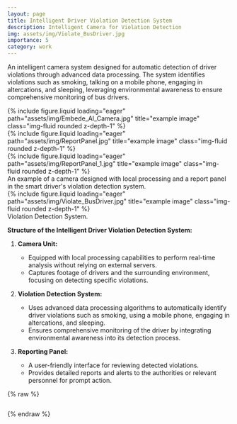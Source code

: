 ```yaml
---
layout: page
title: Intelligent Driver Violation Detection System
description: Intelligent Camera for Violation Detection
img: assets/img/Violate_BusDriver.jpg
importance: 5
category: work
---
```


An intelligent camera system designed for automatic detection of driver violations through advanced data processing. The system identifies violations such as smoking, talking on a mobile phone, engaging in altercations, and sleeping, leveraging environmental awareness to ensure comprehensive monitoring of bus drivers.


<div class="row">
    <div class="col-sm mt-3 mt-md-0">
        {% include figure.liquid loading="eager" path="assets/img/Embede_AI_Camera.jpg" title="example image" class="img-fluid rounded z-depth-1" %}
    </div>
    <div class="col-sm mt-3 mt-md-0">
        {% include figure.liquid loading="eager" path="assets/img/ReportPanel.jpg" title="example image" class="img-fluid rounded z-depth-1" %}
    </div>
    <div class="col-sm mt-3 mt-md-0">
        {% include figure.liquid loading="eager" path="assets/img/ReportPanel_1.jpg" title="example image" class="img-fluid rounded z-depth-1" %}
    </div>
</div>
<div class="caption">
    An example of a camera designed with local processing and a report panel in the smart driver's violation detection system.
</div>
<div class="row">
    <div class="col-sm mt-3 mt-md-0">
        {% include figure.liquid loading="eager" path="assets/img/Violate_BusDriver.jpg" title="example image" class="img-fluid rounded z-depth-1" %}
    </div>
</div>
<div class="caption">
    Violation Detection System.
</div>

**Structure of the Intelligent Driver Violation Detection System:**

1. **Camera Unit:**  
   - Equipped with local processing capabilities to perform real-time analysis without relying on external servers.
   - Captures footage of drivers and the surrounding environment, focusing on detecting specific violations.

2. **Violation Detection System:**  
   - Uses advanced data processing algorithms to automatically identify driver violations such as smoking, using a mobile phone, engaging in altercations, and sleeping.
   - Ensures comprehensive monitoring of the driver by integrating environmental awareness into its detection process.

3. **Reporting Panel:**  
   - A user-friendly interface for reviewing detected violations.
   - Provides detailed reports and alerts to the authorities or relevant personnel for prompt action.


{% raw %}

```html

```

{% endraw %}
